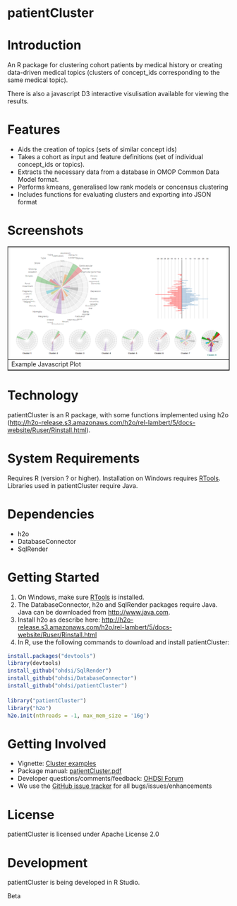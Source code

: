 patientCluster
======================

Introduction
============
An R package for clustering cohort patients by medical history or creating data-driven medical topics (clusters of concept_ids corresponding to the same medical topic).

There is also a javascript D3 interactive visulisation available for viewing the results.


Features
========
- Aids the creation of topics (sets of similar concept ids)
- Takes a cohort as input and feature definitions (set of individual concept_ids or topics).
- Extracts the necessary data from a database in OMOP Common Data Model format.
- Performs kmeans, generalised low rank models or concensus clustering 
- Includes functions for evaluating clusters and exporting into JSON format

Screenshots
===========
<table border = "">
<tr valign="top">
<td width = 100%>
  <img src="https://github.com/jreps/patientCluster/blob/master/extras/patclustExample.png" alt="Javascript Cluster Screenshot" title="Javascript Cluster Screenshot" />
</td>
</tr><tr>
<td>Example Javascript Plot</td>
</tr>
</table>

Technology
==========
patientCluster is an R package, with some functions implemented using h2o (http://h2o-release.s3.amazonaws.com/h2o/rel-lambert/5/docs-website/Ruser/Rinstall.html).

System Requirements
===================
Requires R (version ? or higher). Installation on Windows requires [RTools](http://cran.r-project.org/bin/windows/Rtools/). Libraries used in patientCluster require Java.

Dependencies
============
 * h2o
 * DatabaseConnector
 * SqlRender

Getting Started
===============
1. On Windows, make sure [RTools](http://cran.r-project.org/bin/windows/Rtools/) is installed.
2. The DatabaseConnector, h2o and SqlRender packages require Java. Java can be downloaded from
<a href="http://www.java.com" target="_blank">http://www.java.com</a>.
3. Install h2o as describe here: http://h2o-release.s3.amazonaws.com/h2o/rel-lambert/5/docs-website/Ruser/Rinstall.html
4. In R, use the following commands to download and install patientCluster:

  ```r
  install.packages("devtools")
  library(devtools)
  install_github("ohdsi/SqlRender") 
  install_github("ohdsi/DatabaseConnector") 
  install_github("ohdsi/patientCluster") 
  
  library("patientCluster")
  library("h2o")
  h2o.init(nthreads = -1, max_mem_size = '16g')
  ```

Getting Involved
================
* Vignette: [Cluster examples](https://github.com/jreps/patientCluster/blob/master/extras/Examples%20patientCluster.pdf)
* Package manual: [patientCluster.pdf](https://github.com/jreps/patientCluster/blob/master/man/patientCluster.pdf) 
* Developer questions/comments/feedback: <a href="http://forums.ohdsi.org/c/developers">OHDSI Forum</a>
* We use the <a href="../../issues">GitHub issue tracker</a> for all bugs/issues/enhancements
 
License
=======
patientCluster is licensed under Apache License 2.0

Development
===========
patientCluster is being developed in R Studio.

Beta

